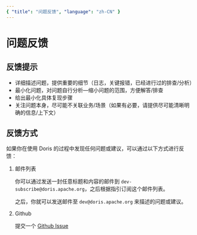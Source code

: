 ```yaml
---
{ "title": "问题反馈", "language": "zh-CN" }
---
```


<!--
Licensed to the Apache Software Foundation (ASF) under one
or more contributor license agreements.  See the NOTICE file
distributed with this work for additional information
regarding copyright ownership.  The ASF licenses this file
to you under the Apache License, Version 2.0 (the
"License"); you may not use this file except in compliance
with the License.  You may obtain a copy of the License at

  http://www.apache.org/licenses/LICENSE-2.0

Unless required by applicable law or agreed to in writing,
software distributed under the License is distributed on an
"AS IS" BASIS, WITHOUT WARRANTIES OR CONDITIONS OF ANY
KIND, either express or implied.  See the License for the
specific language governing permissions and limitations
under the License.
-->

# 问题反馈

## 反馈提示

- 详细描述问题，提供重要的细节（日志，关键报错，已经进行过的排查/分析）
- 最小化问题，对问题自行分析—缩小问题的范围，方便解答/排查
- 给出最小化具体复现步骤
- 关注问题本身，尽可能不关联业务/场景（如果有必要，请提供尽可能清晰明确的信息/上下文）

## 反馈方式

如果你在使用 Doris 的过程中发现任何问题或建议，可以通过以下方式进行反馈：

1. 邮件列表

   你可以通过发送一封任意标题和内容的邮件到 `dev-subscribe@doris.apache.org`，之后根据指引订阅这个邮件列表。

   之后，你就可以发送邮件至 `dev@doris.apache.org` 来描述的问题或建议。

2. Github

   提交一个 [Github Issue](https://github.com/apache/incubator-doris/issues/new/choose)
